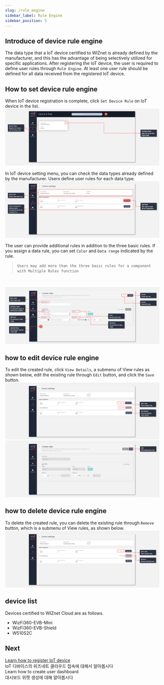 ```yaml
---
slug: /rule_engine
sidebar_label: Rule Engine
sidebar_position: 5
---
```


## Introduce of device rule engine
The data type that a IoT device certified to WIZnet is already defined by the manufacturer, and this has the advantage of being selectively utilized for specific applications. After registering the IoT device, the user is required to define user rules through ```Rule Engine```. At least one user rule should be defined for all data received from the registered IoT device.

## How to set device rule engine
When IoT device registration is complete, click ```Set Device Rule``` on IoT device in the list.
<br>
![](../../static/img/dashboard/rule_engine_1.png)

In IoT device setting menu, you can check the data types already defined by the manufacturer. Users define user rules for each data type.
<br>
![](../../static/img/dashboard/rule_engine_2.png)

The user can provide additional rules in addition to the three basic rules. If you assign a data rule, you can set ```Color``` and ```Data range``` indicated by the rule.

> `Users may add more than the three basic rules for a component with Multiple Rules function`
<br>

![](../../static/img/dashboard/rule_engine_3.png)


## how to edit device rule engine
To edit the created rule, click ```View Details```, a submenu of View rules as shown below, edit the existing rule through ```Edit``` button, and click the ```Save``` button.
<br>
![](../../static/img/dashboard/rule_engine_6.png)
<br>
![](../../static/img/dashboard/rule_engine_5.png)

## how to delete device rule engine
To delete the created rule, you can delete the existing rule through ```Remove``` button, which is a submenu of View rules, as shown below.
<br>
![](../../static/img/dashboard/rule_engine_4.png)


## device list
Devices certified to WIZnet Cloud are as follows.

- WizFi360-EVB-Mini
- WizFi360-EVB-Shield
- W510S2C

## Next
[Learn how to register IoT device]()
</br>
IoT 디바이스의 위즈네트 클라우드 접속에 대해서 알아봅시다
<br>
Learn how to create user dashboard
</br>
대시보드 위젯 생성에 대해 알아봅시다